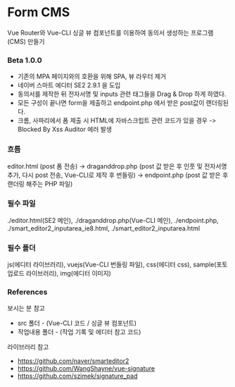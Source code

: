 # Form CMS

Vue Router와 Vue-CLI 싱글 뷰 컴포넌트를 이용하여 동의서 생성하는 프로그램(CMS) 만들기

### Beta 1.0.0

* 기존의 MPA 페이지와의 호환을 위해 SPA, 뷰 라우터 제거
* 네이버 스마트 에디터 SE2 2.9.1 을 도입
* 동의서를 제작한 뒤 전자서명 및 inputs 관련 태그들을 Drag & Drop 하게 하였다.
* 모든 구성이 끝나면 form을 제출하고 endpoint.php 에서 받은 post값이 랜더링된다.
* 크롬, 사파리에서 폼 제출 시 HTML에 자바스크립트 관련 코드가 있을 경우 -> Blocked By Xss Auditor 에러 발생

### 흐름 

editor.html (post 폼 전송) -> draganddrop.php (post 값 받은 후 인풋 및 전자서명 추가, 다시 post 전송, Vue-CLI로 제작 후 번들링) 
-> endpoint.php (post 값 받은 후 랜더링 해주는 PHP 파일)

### 필수 파일 

./editor.html(SE2 메인), ./draganddrop.php(Vue-CLI 메인), ./endpoint.php, ./smart_editor2_inputarea_ie8.html, ./smart_editor2_inputarea.html

### 필수 폴더 

js(에디터 라이브러리), vuejs(Vue-CLI 번들링 파일), css(에디터 css), sample(포토업로드 라이브러리), img(에디터 이미지)

### References

보시는 분 참고
* src 폴더 - (Vue-CLI 코드 / 싱글 뷰 컴포넌트)
* 작업내용 폴더 - (작업 기록 및 에디터 참고 코드)

라이브러리 참고
* https://github.com/naver/smarteditor2
* https://github.com/WangShayne/vue-signature
* https://github.com/szimek/signature_pad

